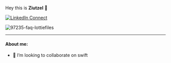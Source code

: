 Hey this is **Ziutzel** 👋


[![LinkedIn Connect](https://img.shields.io/badge/%20-Connect-black?color=14171A&labelColor=212121&logo=linkedin&logoColor=ffffff)](https://www.linkedin.com/in/ziutzelle-grajales-hernández-08364a189/ )

![97235-faq-lottiefiles](https://user-images.githubusercontent.com/113500034/226809733-2622a81d-c045-438a-902a-983929b265f2.gif)


<hr />

#### About me:
- 👯 I’m looking to collaborate on swift 
